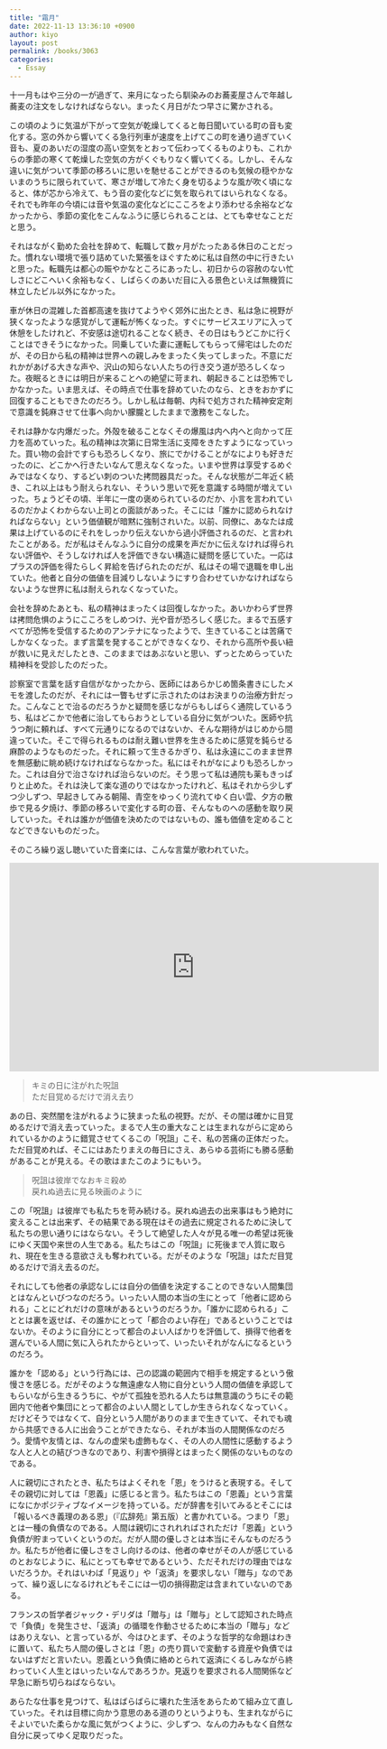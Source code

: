 ```yaml
---
title: "霜月"
date: 2022-11-13 13:36:10 +0900
author: kiyo
layout: post
permalink: /books/3063
categories:
  - Essay
---
```

十一月もはや三分の一が過ぎて、来月になったら馴染みのお蕎麦屋さんで年越し蕎麦の注文をしなければならない。まったく月日がたつ早さに驚かされる。

この頃のように気温が下がって空気が乾燥してくると毎日聞いている町の音も変化する。窓の外から響いてくる急行列車が速度を上げてこの町を通り過ぎていく音も、夏のあいだの湿度の高い空気をとおって伝わってくるものよりも、これからの季節の寒くて乾燥した空気の方がくぐもりなく響いてくる。しかし、そんな違いに気がついて季節の移ろいに思いを馳せることができるのも気候の穏やかないまのうちに限られていて、寒さが増して冷たく身を切るような風が吹く頃になると、体が芯から冷えて、もう音の変化などに気を取られてはいられなくなる。それでも昨年の今頃には音や気温の変化などにこころをより添わせる余裕などなかったから、季節の変化をこんなふうに感じられることは、とても幸せなことだと思う。

それはながく勤めた会社を辞めて、転職して数ヶ月がたったある休日のことだった。慣れない環境で張り詰めていた緊張をほぐすために私は自然の中に行きたいと思った。転職先は都心の賑やかなところにあったし、初日からの容赦のない忙しさにどこへいく余裕もなく、しばらくのあいだ目に入る景色といえば無機質に林立したビル以外になかった。

車が休日の混雑した首都高速を抜けてようやく郊外に出たとき、私は急に視野が狭くなったような感覚がして運転が怖くなった。すぐにサービスエリアに入って休憩をしたけれど、不安感は途切れることなく続き、その日はもうどこかに行くことはできそうになかった。同乗していた妻に運転してもらって帰宅はしたのだが、その日から私の精神は世界への親しみをまったく失ってしまった。不意にだれかがあげる大きな声や、沢山の知らない人たちの行き交う道が恐ろしくなった。夜眠るときには明日が来ることへの絶望に苛まれ、朝起きることは恐怖でしかなかった。いま思えば、その時点で仕事を辞めていたのなら、ときをおかずに回復することもできたのだろう。しかし私は毎朝、内科で処方された精神安定剤で意識を鈍麻させて仕事へ向かい朦朧としたままで激務をこなした。

それは静かな内爆だった。外殻を破ることなくその爆風は内へ内へと向かって圧力を高めていった。私の精神は次第に日常生活に支障をきたすようになっていった。買い物の会計ですらも恐ろしくなり、旅にでかけることがなによりも好きだったのに、どこかへ行きたいなんて思えなくなった。いまや世界は享受するめぐみではなくなり、するどい刺のついた拷問器具だった。そんな状態が二年近く続き、これ以上はもう耐えられない、そういう思いで死を意識する時間が増えていった。ちょうどその頃、半年に一度の褒められているのだか、小言を言われているのだかよくわからない上司との面談があった。そこには「誰かに認められなければならない」という価値観が暗黙に強制されいた。以前、同僚に、あなたは成果は上げているのにそれをしっかり伝えないから過小評価されるのだ、と言われたことがある。だが私はそんなふうに自分の成果を声だかに伝えなければ得られない評価や、そうしなければ人を評価できない構造に疑問を感じていた。一応はプラスの評価を得たらしく昇給を告げられたのだが、私はその場で退職を申し出ていた。他者と自分の価値を目減りしないようにすり合わせていかなければならないような世界に私は耐えられなくなっていた。

会社を辞めたあとも、私の精神はまったくは回復しなかった。あいかわらず世界は拷問危惧のようにこころをしめつけ、光や音が恐ろしく感じた。まるで五感すべてが恐怖を受信するためのアンテナになったようで、生きていることは苦痛でしかなくなった。まず言葉を発することができなくなり、それから高所や長い紐が救いに見えだしたとき、このままではあぶないと思い、ずっとためらっていた精神科を受診したのだった。

診察室で言葉を話す自信がなかったから、医師にはあらかじめ箇条書きにしたメモを渡したのだが、それには一瞥もせずに示されたのはお決まりの治療方針だった。こんなことで治るのだろうかと疑問を感じながらもしばらく通院しているうち、私はどこかで他者に治してもらおうとしている自分に気がついた。医師や抗うつ剤に頼れば、すべて元通りになるのではないか、そんな期待がはじめから間違っていた。そこで得られるものは耐え難い世界を生きるために感覚を鈍らせる麻酔のようなものだった。それに頼って生きるかぎり、私は永遠にこのまま世界を無感動に眺め続けなければならなかった。私にはそれがなによりも恐ろしかった。これは自分で治さなければ治らないのだ。そう思って私は通院も薬もきっぱりと止めた。それは決して楽な道のりではなかったけれど、私はそれから少しずつ少しずつ、早起きしてみる朝陽、青空をゆっくり流れてゆく白い雲、夕方の散歩で見る夕焼け、季節の移ろいで変化する町の音、そんなものへの感動を取り戻していった。それは誰かが価値を決めたのではないもの、誰も価値を定めることなどできないものだった。

そのころ繰り返し聴いていた音楽には、こんな言葉が歌われていた。

<iframe width="655" height="370" src="https://www.youtube.com/embed/gxfsh1LpNE0" title="YouTube video player" frameborder="0" allow="accelerometer; autoplay; clipboard-write; encrypted-media; gyroscope; picture-in-picture" allowfullscreen></iframe>

>キミの日に注がれた呪詛  
>ただ目覚めるだけで消え去り

あの日、突然闇を注がれるように狭まった私の視野。だが、その闇は確かに目覚めるだけで消え去っていった。まるで人生の重大なことは生まれながらに定められているかのように錯覚させてくるこの「呪詛」こそ、私の苦痛の正体だった。ただ目覚めれば、そこにはあたりまえの毎日にさえ、あらゆる芸術にも勝る感動があることが見える。その歌はまたこのようにもいう。

>呪詛は彼岸でなおキミ殺め  
>戻れぬ過去に見る映画のように

この「呪詛」は彼岸でも私たちを苛み続ける。戻れぬ過去の出来事はもう絶対に変えることは出来ず、その結果である現在はその過去に規定されるために決して私たちの思い通りにはならない。そうして絶望した人々が見る唯一の希望は死後にゆく天国や来世の人生である。私たちはこの「呪詛」に死後まで人質に取られ、現在を生きる意欲さえも奪われている。だがそのような「呪詛」はただ目覚めるだけで消え去るのだ。

それにしても他者の承認なしには自分の価値を決定することのできない人間集団とはなんといびつなのだろう。いったい人間の本当の生にとって「他者に認められる」ことにどれだけの意味があるというのだろうか。「誰かに認められる」こととは裏を返せば、その誰かにとって「都合のよい存在」であるということではないか。そのように自分にとって都合のよい人ばかりを評価して、損得で他者を選んでいる人間に気に入られたからといって、いったいそれがなんになるというのだろう。

誰かを「認める」という行為には、己の認識の範囲内で相手を規定するという傲慢さを感じる。だがそのような無遠慮な人物に自分という人間の価値を承認してもらいながら生きるうちに、やがて孤独を恐れる人たちは無意識のうちにその範囲内で他者や集団にとって都合のよい人間としてしか生きられなくなっていく。だけどそうではなくて、自分という人間がありのままで生きていて、それでも魂から共感できる人に出会うことができたなら、それが本当の人間関係なのだろう。愛情や友情とは、なんの虚栄も虚飾もなく、その人の人間性に感動するような人と人との結びつきなのであり、利害や損得とはまったく関係のないものなのである。

人に親切にされたとき、私たちはよくそれを「恩」をうけると表現する。そしてその親切に対しては「恩義」に感じると言う。私たちはこの「恩義」という言葉になにかポジティブなイメージを持っている。だが辞書を引いてみるとそこには「報いるべき義理のある恩」（『広辞苑』第五版）と書かれている。つまり「恩」とは一種の負債なのである。人間は親切にされれればされただけ「恩義」という負債が貯まっていくというのだ。だが人間の優しさとは本当にそんなものだろうか。私たちが他者に優しさをさし向けるのは、他者の幸せがその人が感じているのとおなじように、私にとっても幸せであるという、ただそれだけの理由ではないだろうか。それはいわば「見返り」や「返済」を要求しない「贈与」なのであって、繰り返しになるけれどもそこには一切の損得勘定は含まれていないのである。

フランスの哲学者ジャック・デリダは「贈与」は「贈与」として認知された時点で「負債」を発生させ、「返済」の循環を作動させるために本当の「贈与」などはありえない、と言っているが、今はひとまず、そのような哲学的な命題はわきに置いて、私たち人間の優しさとは「恩」の売り買いで変動する資産や負債ではないはずだと言いたい。恩義という負債に絡めとられて返済にくるしみながら終わっていく人生とはいったいなんであろうか。見返りを要求される人間関係など早急に断ち切らねばならない。

あらたな仕事を見つけて、私はばらばらに壊れた生活をあらためて組み立て直していった。それは目標に向かう意思のある道のりというよりも、生まれながらにそよいでいた柔らかな風に気がつくように、少しずつ、なんの力みもなく自然な自分に戻ってゆく足取りだった。
